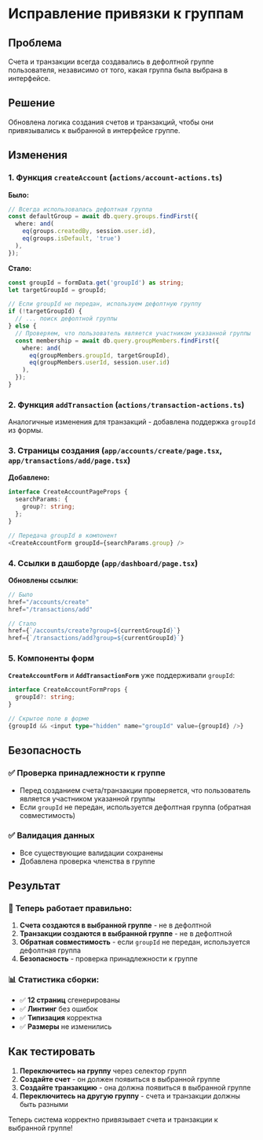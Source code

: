 # Исправление привязки к группам

## Проблема

Счета и транзакции всегда создавались в дефолтной группе пользователя, независимо от того, какая группа была выбрана в интерфейсе.

## Решение

Обновлена логика создания счетов и транзакций, чтобы они привязывались к выбранной в интерфейсе группе.

## Изменения

### 1. **Функция `createAccount`** (`actions/account-actions.ts`)

**Было:**
```typescript
// Всегда использовалась дефолтная группа
const defaultGroup = await db.query.groups.findFirst({
  where: and(
    eq(groups.createdBy, session.user.id),
    eq(groups.isDefault, 'true')
  ),
});
```

**Стало:**
```typescript
const groupId = formData.get('groupId') as string;
let targetGroupId = groupId;

// Если groupId не передан, используем дефолтную группу
if (!targetGroupId) {
  // ... поиск дефолтной группы
} else {
  // Проверяем, что пользователь является участником указанной группы
  const membership = await db.query.groupMembers.findFirst({
    where: and(
      eq(groupMembers.groupId, targetGroupId),
      eq(groupMembers.userId, session.user.id)
    ),
  });
}
```

### 2. **Функция `addTransaction`** (`actions/transaction-actions.ts`)

Аналогичные изменения для транзакций - добавлена поддержка `groupId` из формы.

### 3. **Страницы создания** (`app/accounts/create/page.tsx`, `app/transactions/add/page.tsx`)

**Добавлено:**
```typescript
interface CreateAccountPageProps {
  searchParams: {
    group?: string;
  };
}

// Передача groupId в компонент
<CreateAccountForm groupId={searchParams.group} />
```

### 4. **Ссылки в дашборде** (`app/dashboard/page.tsx`)

**Обновлены ссылки:**
```typescript
// Было
href="/accounts/create"
href="/transactions/add"

// Стало
href={`/accounts/create?group=${currentGroupId}`}
href={`/transactions/add?group=${currentGroupId}`}
```

### 5. **Компоненты форм**

**`CreateAccountForm`** и **`AddTransactionForm`** уже поддерживали `groupId`:
```typescript
interface CreateAccountFormProps {
  groupId?: string;
}

// Скрытое поле в форме
{groupId && <input type="hidden" name="groupId" value={groupId} />}
```

## Безопасность

### ✅ **Проверка принадлежности к группе**
- Перед созданием счета/транзакции проверяется, что пользователь является участником указанной группы
- Если `groupId` не передан, используется дефолтная группа (обратная совместимость)

### ✅ **Валидация данных**
- Все существующие валидации сохранены
- Добавлена проверка членства в группе

## Результат

### 🎯 **Теперь работает правильно:**
1. **Счета создаются в выбранной группе** - не в дефолтной
2. **Транзакции создаются в выбранной группе** - не в дефолтной
3. **Обратная совместимость** - если `groupId` не передан, используется дефолтная группа
4. **Безопасность** - проверка принадлежности к группе

### 📊 **Статистика сборки:**
- ✅ **12 страниц** сгенерированы
- ✅ **Линтинг** без ошибок
- ✅ **Типизация** корректна
- ✅ **Размеры** не изменились

## Как тестировать

1. **Переключитесь на группу** через селектор групп
2. **Создайте счет** - он должен появиться в выбранной группе
3. **Создайте транзакцию** - она должна появиться в выбранной группе
4. **Переключитесь на другую группу** - счета и транзакции должны быть разными

Теперь система корректно привязывает счета и транзакции к выбранной группе!
